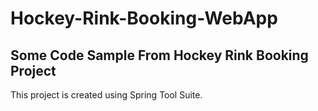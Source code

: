 # Hockey-Rink-Booking-WebApp


## Some Code Sample From Hockey Rink Booking Project

This project is created using Spring Tool Suite. 

